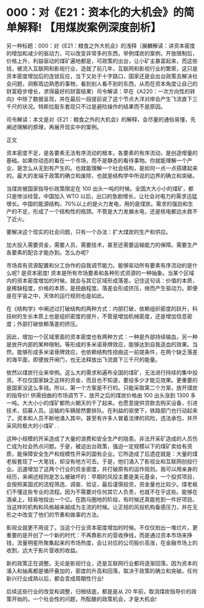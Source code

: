 # 000：对《E21：资本化的大机会》的简单解释! 【用煤炭案例深度剖析】

另一种标题：000：对《E21：粮食之外大机会》的浅释（展麟解读：讲资本密度的增加和减少的驱动力，可以改变非常多的东西，举例煤炭的案例，开放限制后，价格上升，利益驱动的煤矿遍地都是，可政策的出台，让小矿主暴富起来，而这些钱，被流入互联网和影视行业，造就了前几年，互联网和影视行业的繁荣，这只是资本密度增加后的连锁反应，当下又处于十字路口，国家还是会出台政策去解决社会问题，洞察周边熟悉的事物，看到别人看不到的东西，从而在资本角度让自己的财富稳步增长，求得最好的财富结果）司令解读：早在《A220：一次方向性的转向》中除了数据呈现，并在最后一段提前说了这个节点大洋对岸会产生飞流直下三千尺的状况。特斯拉股东套现只不过是避险操作的结果而不是原因。

司令解读：本文是对《E21：粮食之外的大机会》的解释，会尽量的通俗易懂，先阐述理解的原理，再展开现实中的案例。

正文

资本密度不足，是各要素无法有序流动的根本，各要素的有序流动，是创造增量的基础。如果你动态的看在一个市场，而不是静态的看待事物。你就能理解一个产业，是怎么从无到有产生的。也就能理解一个社会结构，是如何一点一点搭建起来的。最大的发端于政策的确立和废除，也就是结构学中所说的边界的确立和突破。

当煤炭被国家指导价政策限定在 100 出头一吨的时候。全国大大小小的煤矿，都只是惨淡经营。中国加入 WTO 以后，出口的急剧增长，让社会对电力的需求迅猛增长。中国的能源结构，70%以上的是火力发电，用的是煤炭。需求的强劲和生产的不足，形成了一个结构性的瓶颈。不管是大力发展水电，还是核电都远水救不了近火。

要解决这个现实的社会问题，只有一个办法：扩大煤炭的生产和供应。

加大投入需要资金，需要人员，需要技术，甚至还需要运输能力的保障。需要生产各要素的配合才能办到。怎么办呢?

市场具有资源配置和分工协作的自我调节能力。能够驱动所有要素有序流动的是什么呢? 是资本密度! 资本是所有市场要素和各种形式资源的一种抽象。当某个区域内的资本密度增加的时候。就会与其它区域形成落差。记住这句话：价值的本质，是稀缺程度，价格的本质，是扭曲程度。落差会形成挤压，继而产生驱动力。即便是在宇宙之中，天体的运行规则也是如此。

在《结构学》中阐述过打破结构的两种方式：内部打破，依赖组织密度的跃升，科技树的生长本质上也是组织密度的提升，不管是增加机械密度，还是增加信息密度；外部打破依赖落差的挤压。

因此，增加一个区域里面的资本密度也有两种方式：一种是外部持续输血，另一种是放开内部的某种限制。等形成的多米诺骨牌效应，能够达到自我造血的效果。当然，能够形成多米诺骨牌效应，也依赖结构性扭曲这一前提条件，在两个缺乏落差的海平面，即便放开闸门，也无法释放出飞流直下三千尺的能量。

依然以煤炭行业来举例。这么大的需求和遍布全国的煤矿，无法进行持续的集中投资。不仅仅国家缺乏这样的资金，而且也不知道，要投多少才能见效果。更重要的是国家没这么多钱。所以，第一个方案是不行的。只能采取第二个方案，放开煤炭的指导价! 供需扭曲的市场调节下，放开之后的煤炭价格由 100 出头涨到 1300 多一吨。大大小小的煤矿都热火朝天的干了起来。也愿意提供贷款去购买设备，引进技术，招募人员。运输的车辆居然要排队。在利益的驱使下，铁路部门也行动起来了。资本和人员不断地涌入其中。甚至有许多人冒着法律的风险，违法承包，并开采风险极大的小煤矿. .

这种小规模的开采造成了大量的浪费和安全生产的隐患。非法开采矿造成的人员伤亡成为社会热点问题。于是，被迫出台政策，强迫一定规模以下的煤矿卖给有资质，能保障安全生产和规模性开采的国有企业。它所造成了后遗症就是：大量的煤老板套现了一大笔钱，却没有地方可去。于是，他们涌入了影视业和互联网创投行业。迅速增加了这两个行业的资金密度，并打破原有的运作规则。我可以用亲身的经历，来阐述规则是怎么被破坏的：早期的风投主要是美元基金，一个投资项目，会按照美国式的流程筛选、调查、验证，最后谨慎投资，资金量也比较少。煤老板们不懂这些专业的流程。因为不需要对任何其它人负责，也就不在乎这些。能够在酒桌上，轻易地投出一个亿。在跑马圈地的阶段，有时候还真能抢到一件好项目。当这样的机构和风格越来越成为主流的时候。让正规的风投机构备感压力，并在无形之中改变了他们的节奏和做事的方法。

影视业就更不用说了。当这个行业资本密度增加的时候。不仅仅拍出一堆烂片。更重要的是开创了一个新的时代：不再靠影片的营收挣钱，而是通过资本市场来挣钱，流量明星所聚集起来的市场热度，会让对应的公司股价高涨，在金融市场上的收割，远大于影片营收的收益。

新的政策正在调整。无论是影视行业，还是互联网行业都将逐渐回落。因为资本的涌入和抽离都是循环叠加的，密度的升高和回落，取决于政策的确立和突破。任何新兴行业成熟以后，都会变成周期性行业!

后续这些行业的改变和调整，归根结底，都是是从 20 年前，取消煤炭指导价的政策开始的。一个社会性的问题，所酝酿的政策机会，才是大机会!